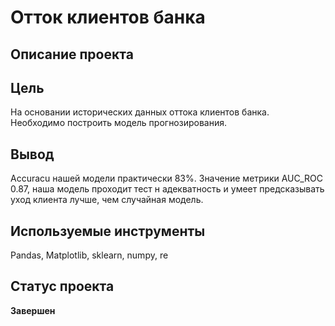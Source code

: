 # Отток клиентов банка

## Описание проекта
## Цель
На основании исторических данных оттока клиентов банка. Необходимо построить модель прогнозирования.

## Вывод
Accuracu нашей модели практически 83%. Значение метрики AUC_ROC 0.87, наша модель проходит тест н адекватность и умеет предсказывать уход клиента лучше, чем случайная модель.
## Используемые инструменты
Pandas, Matplotlib, sklearn, numpy, re
## Статус проекта
**Завершен**
